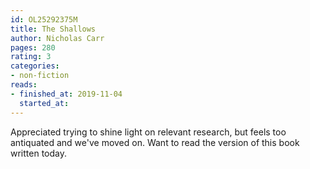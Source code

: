 ```yaml
---
id: OL25292375M
title: The Shallows
author: Nicholas Carr
pages: 280
rating: 3
categories:
- non-fiction
reads:
- finished_at: 2019-11-04
  started_at:
---
```


Appreciated trying to shine light on relevant research, but feels too
antiquated and we've moved on. Want to read the version of this book written
today.
